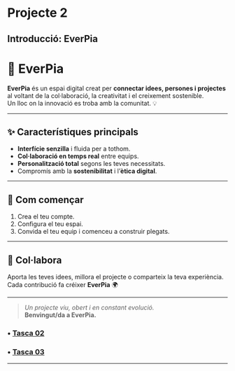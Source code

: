 # Projecte 2
## Introducció: EverPia

# 🌿 **EverPia**

**EverPia** és un espai digital creat per **connectar idees, persones i projectes** al voltant de la col·laboració, la creativitat i el creixement sostenible.  
Un lloc on la innovació es troba amb la comunitat. 💡

---

## ✨ **Característiques principals**

- **Interfície senzilla** i fluida per a tothom.  
- **Col·laboració en temps real** entre equips.  
- **Personalització total** segons les teves necessitats.  
- Compromís amb la **sostenibilitat** i l’**ètica digital**.

---

## 🚀 **Com començar**

1. Crea el teu compte.  
2. Configura el teu espai.  
3. Convida el teu equip i comenceu a construir plegats.  

---

## 🤝 **Col·labora**

Aporta les teves idees, millora el projecte o comparteix la teva experiència.  
Cada contribució fa créixer **EverPia** 🌍

---

> _Un projecte viu, obert i en constant evolució._  
> **Benvingut/da a EverPia.**


### • [Tasca 02](t02)
### • [Tasca 03](t03)

---

